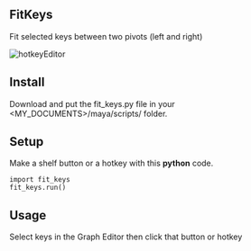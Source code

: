 ## FitKeys
Fit selected keys between two pivots (left and right)

![hotkeyEditor](https://i.imgur.com/Gglu8Y4.gif)

## Install
Download and put the fit_keys.py file in your <MY_DOCUMENTS>/maya/scripts/ folder.

## Setup
Make a shelf button or a hotkey with this <b>python</b> code.
```
import fit_keys
fit_keys.run()
```

## Usage
Select keys in the Graph Editor then click that button or hotkey

